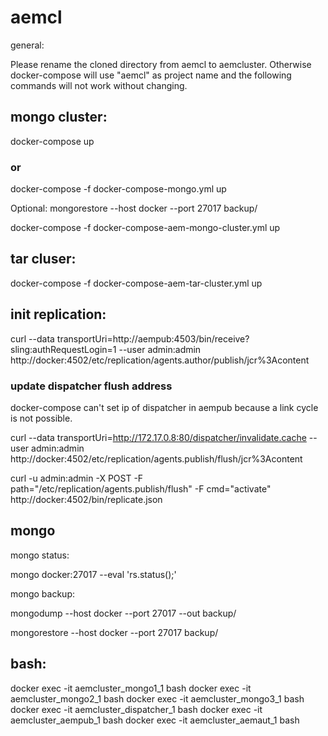 # aemcl

general:

Please rename the cloned directory from aemcl to aemcluster. Otherwise docker-compose will use "aemcl" as project name and the following commands will not work without changing.

## mongo cluster:

docker-compose up

### or

docker-compose -f docker-compose-mongo.yml up

Optional:
mongorestore --host docker --port 27017 backup/

docker-compose -f docker-compose-aem-mongo-cluster.yml up



## tar cluser:

docker-compose -f docker-compose-aem-tar-cluster.yml up


## init replication:

curl --data transportUri=http://aempub:4503/bin/receive?sling:authRequestLogin=1 --user admin:admin http://docker:4502/etc/replication/agents.author/publish/jcr%3Acontent

### update dispatcher flush address

docker-compose can't set ip of dispatcher in aempub because a link cycle is not possible.

curl --data transportUri=http://172.17.0.8:80/dispatcher/invalidate.cache --user admin:admin http://docker:4502/etc/replication/agents.publish/flush/jcr%3Acontent

curl -u admin:admin -X POST -F path="/etc/replication/agents.publish/flush" -F cmd="activate" http://docker:4502/bin/replicate.json


## mongo

mongo status:

  mongo docker:27017 --eval 'rs.status();'

mongo backup:

  mongodump --host docker --port 27017 --out backup/

  mongorestore --host docker --port 27017 backup/

## bash:

docker exec -it aemcluster_mongo1_1 bash
docker exec -it aemcluster_mongo2_1 bash
docker exec -it aemcluster_mongo3_1 bash
docker exec -it aemcluster_dispatcher_1 bash
docker exec -it aemcluster_aempub_1 bash
docker exec -it aemcluster_aemaut_1 bash
